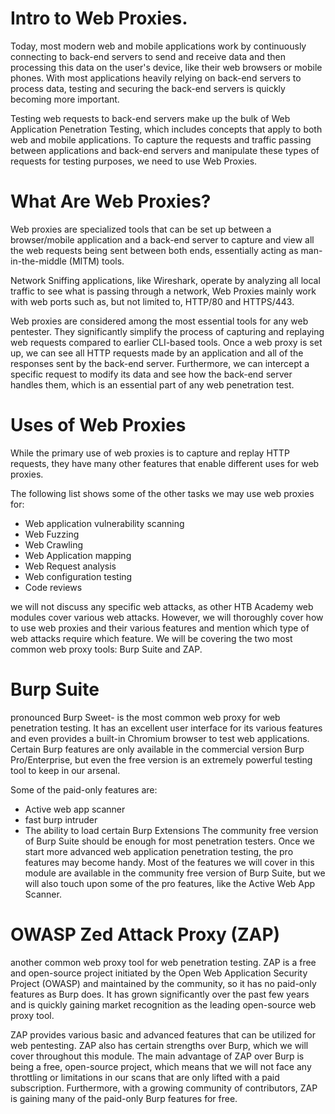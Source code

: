 # Intro to Web Proxies.

Today, most modern web and mobile applications work by continuously connecting to back-end servers to send and receive data and then processing this data on the user's device, like their web browsers or mobile phones. With most applications heavily relying on back-end servers to process data, testing and securing the back-end servers is quickly becoming more important.

Testing web requests to back-end servers make up the bulk of Web Application Penetration Testing, which includes concepts that apply to both web and mobile applications. To capture the requests and traffic passing between applications and back-end servers and manipulate these types of requests for testing purposes, we need to use Web Proxies.

# What Are Web Proxies?
Web proxies are specialized tools that can be set up between a browser/mobile application and a back-end server to capture and view all the web requests being sent between both ends, essentially acting as man-in-the-middle (MITM) tools. 

Network Sniffing applications, like Wireshark, operate by analyzing all local traffic to see what is passing through a network, Web Proxies mainly work with web ports such as, but not limited to, HTTP/80 and HTTPS/443.

Web proxies are considered among the most essential tools for any web pentester. They significantly simplify the process of capturing and replaying web requests compared to earlier CLI-based tools. Once a web proxy is set up, we can see all HTTP requests made by an application and all of the responses sent by the back-end server. Furthermore, we can intercept a specific request to modify its data and see how the back-end server handles them, which is an essential part of any web penetration test.

# Uses of Web Proxies
While the primary use of web proxies is to capture and replay HTTP requests, they have many other features that enable different uses for web proxies.

The following list shows some of the other tasks we may use web proxies for:

  - Web application vulnerability scanning
  - Web Fuzzing
  - Web Crawling
  - Web Application mapping
  - Web Request analysis
  - Web configuration testing
  - Code reviews

 we will not discuss any specific web attacks, as other HTB Academy web modules cover various web attacks. However, we will thoroughly cover how to use web proxies and their various features and mention which type of web attacks require which feature. We will be covering the two most common web proxy tools: Burp Suite and ZAP.

 
# Burp Suite

pronounced Burp Sweet- is the most common web proxy for web penetration testing. It has an excellent user interface for its various features and even provides a built-in Chromium browser to test web applications. Certain Burp features are only available in the commercial version Burp Pro/Enterprise, but even the free version is an extremely powerful testing tool to keep in our arsenal.

Some of the paid-only features are:
  - Active web app scanner
  - fast burp intruder
  - The ability to load certain Burp Extensions
The community free version of Burp Suite should be enough for most penetration testers. Once we start more advanced web application penetration testing, the pro features may become handy. Most of the features we will cover in this module are available in the community free version of Burp Suite, but we will also touch upon some of the pro features, like the Active Web App Scanner.

# OWASP Zed Attack Proxy (ZAP)

another common web proxy tool for web penetration testing. ZAP is a free and open-source project initiated by the Open Web Application Security Project (OWASP) and maintained by the community, so it has no paid-only features as Burp does. It has grown significantly over the past few years and is quickly gaining market recognition as the leading open-source web proxy tool.

ZAP provides various basic and advanced features that can be utilized for web pentesting. ZAP also has certain strengths over Burp, which we will cover throughout this module. The main advantage of ZAP over Burp is being a free, open-source project, which means that we will not face any throttling or limitations in our scans that are only lifted with a paid subscription. Furthermore, with a growing community of contributors, ZAP is gaining many of the paid-only Burp features for free.





